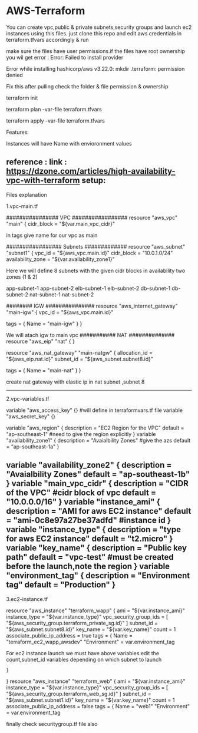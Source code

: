 # AWS-Terraform

You can create vpc,public & private subnets,security groups and launch ec2 instances using this files.
just clone this repo and edit aws credentials in terraform.tfvars accordingly & run 

make sure the files have user permissions.if the files have root ownership you wil get error :
Error: Failed to install provider

Error while installing hashicorp/aws v3.22.0: mkdir .terraform: permission
denied

Fix this after pulling check the folder & file permission & ownership

terraform init 

terraform plan -var-file terraform.tfvars

terraform apply -var-file terraform.tfvars

Features:

Instances will have Name with envioronment values

reference : link : https://dzone.com/articles/high-availability-vpc-with-terraform
setup:
-----
Files explanation

1.vpc-main.tf

################ VPC #################
resource "aws_vpc" "main" {
  cidr_block       = "${var.main_vpc_cidr}"

in tags give name for our vpc as main

################# Subnets #############
resource "aws_subnet" "subnet1" {
  vpc_id     = "${aws_vpc.main.id}"
  cidr_block = "10.0.1.0/24"
  availability_zone = "${var.availability_zone1}"
  
Here we will define 8 subnets with the given cidr blocks in availability two zones (1 & 2)

app-subnet-1
app-subnet-2
elb-subnet-1
elb-subnet-2
db-subnet-1
db-subnet-2
nat-subnet-1
nat-subnet-2

######## IGW ###############
resource "aws_internet_gateway" "main-igw" {
  vpc_id = "${aws_vpc.main.id}"

  tags = {
    Name = "main-igw"
  }
}

We will atach igw to main vpc
########### NAT ##############
resource "aws_eip" "nat" {
}

resource "aws_nat_gateway" "main-natgw" {
  allocation_id = "${aws_eip.nat.id}"
  subnet_id     = "${aws_subnet.subnet8.id}"

  tags = {
    Name = "main-nat"
  }
}

create nat gateway with elastic ip in nat subnet ,subnet 8

-------------------------------------------------------------
2.vpc-variables.tf


variable "aws_access_key" {}  #will define in terraformvars.tf file
variable "aws_secret_key" {}

variable "aws_region" {
    description = "EC2 Region for the VPC"
    default = "ap-southeast-1" #need to give the region explicitly
}
variable "availability_zone1" {
    description = "Avaialbility Zones" #give the azs
    default = "ap-southeast-1a"
}

variable "availability_zone2" {
    description = "Avaialbility Zones"
    default = "ap-southeast-1b"
}
variable "main_vpc_cidr" {
    description = "CIDR of the VPC" #cidr block of vpc 
    default = "10.0.0.0/16"
}
variable "instance_ami" {
  description = "AMI for aws EC2 instance"
  default = "ami-0c8e97a27be37adfd" #instance id 
}
variable "instance_type" {
  description = "type for aws EC2 instance"
  default = "t2.micro"
}
variable "key_name" {
  description = "Public key path"
  default     = "vpc-test"  #must be created before the launch,note the region
}
variable "environment_tag" {
  description = "Environment tag"
  default     = "Production"
}
---------------------------------------------

3.ec2-instance.tf

resource "aws_instance" "terraform_wapp" {
    ami = "${var.instance_ami}"
    instance_type = "${var.instance_type}"
    vpc_security_group_ids =  [ "${aws_security_group.terraform_private_sg.id}" ]
    subnet_id     = "${aws_subnet.subnet8.id}"
    key_name               = "${var.key_name}"
    count         = 1
    associate_public_ip_address = true
    tags = {
      Name              = "terraform_ec2_wapp_awsdev"
      "Environment" = var.environment_tag

For ec2 instance launch we must have above variables.edit the count,subnet_id variables depending on which subnet to launch


    }
}
resource "aws_instance" "terraform_web" {
    ami = "${var.instance_ami}"
    instance_type = "${var.instance_type}"
    vpc_security_group_ids =  [ "${aws_security_group.terraform_web_sg.id}" ]
    subnet_id     = "${aws_subnet.subnet1.id}"
    key_name               = "${var.key_name}"
    count         = 1
    associate_public_ip_address = false
    tags = {
      Name              = "web1"
      "Environment" = var.environment_tag


finally check securitygroup.tf file also

